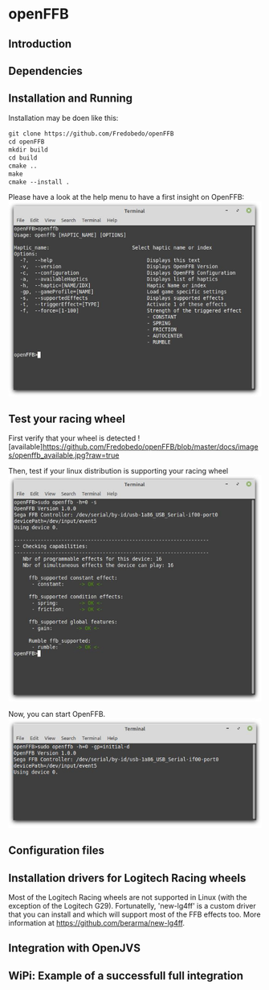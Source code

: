 # openFFB
## Introduction

## Dependencies

## Installation and Running
Installation may be doen like this:
```
git clone https://github.com/Fredobedo/openFFB
cd openFFB
mkdir build
cd build 
cmake ..
make
cmake --install .
```
Please have a look at the help menu to have a first insight on OpenFFB:
![help](https://github.com/Fredobedo/openFFB/blob/master/docs/images/openffb_help.jpg?raw=true)

## Test your racing wheel
First verify that your wheel is detected
![available]https://github.com/Fredobedo/openFFB/blob/master/docs/images/openffb_available.jpg?raw=true

Then, test if your linux distribution is supporting your racing wheel 
![supported](https://github.com/Fredobedo/openFFB/blob/master/docs/images/openffb_supported.jpg?raw=true)

Now, you can start OpenFFB.
![start](https://github.com/Fredobedo/openFFB/blob/master/docs/images/openffb_start.jpg?raw=true)

## Configuration files

## Installation drivers for Logitech Racing wheels
Most of the Logitech Racing wheels are not supported in Linux (with the exception of the Logitech G29).
Fortunatelly, 'new-lg4ff' is a custom driver that you can install and which will support most of the FFB effects too.
More information at https://github.com/berarma/new-lg4ff.

## Integration with OpenJVS

## WiPi: Example of a successfull full integration

